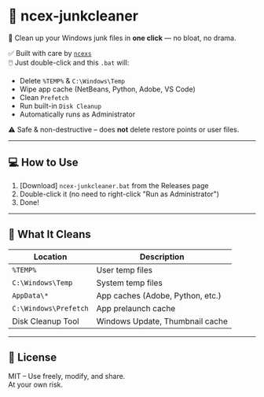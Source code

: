 # 🧹 ncex-junkcleaner

🧼 Clean up your Windows junk files in **one click** — no bloat, no drama.

✅ Built with care by [`ncexs`](https://github.com/ncexs)  
🖱️ Just double-click and this `.bat` will:
- Delete `%TEMP%` & `C:\Windows\Temp`
- Wipe app cache (NetBeans, Python, Adobe, VS Code)
- Clean `Prefetch`
- Run built-in `Disk Cleanup`
- Automatically runs as Administrator

⚠️ Safe & non-destructive – does **not** delete restore points or user files.

---

## 💻 How to Use

1. [Download] `ncex-junkcleaner.bat` from the Releases page
2. Double-click it (no need to right-click "Run as Administrator")
3. Done!

---

## 🔐 What It Cleans

| Location                    | Description                       |
|----------------------------|-----------------------------------|
| `%TEMP%`                   | User temp files                   |
| `C:\Windows\Temp`          | System temp files                 |
| `AppData\*`                | App caches (Adobe, Python, etc.) |
| `C:\Windows\Prefetch`      | App prelaunch cache               |
| Disk Cleanup Tool          | Windows Update, Thumbnail cache  |

---

## 🤝 License

MIT – Use freely, modify, and share.  
At your own risk.
